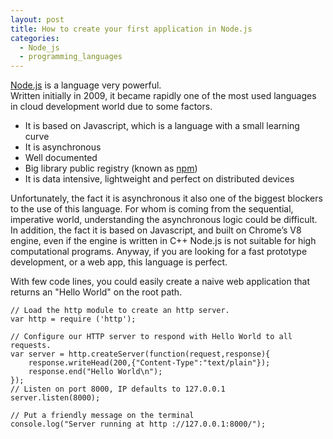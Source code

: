 ```yaml
---
layout: post
title: How to create your first application in Node.js
categories:
  - Node_js
  - programming_languages
---
```


[Node.js](https://nodejs.org/en/) is a language very powerful.  
Written initially in 2009, it became rapidly one of the most used languages in cloud development world due to some factors.
* It is based on Javascript, which is a language with a small learning curve
* It is asynchronous
* Well documented
* Big library public registry (known as [npm](https://www.npmjs.com))
* It is data intensive, lightweight and perfect on distributed devices

Unfortunately, the fact it is asynchronous it also one of the biggest blockers to the use of this language. 
For whom is coming from the sequential, imperative world, understanding the asynchronous logic could be difficult.  
In addition, the fact it is based on Javascript, and built on Chrome’s V8 engine, even if the engine is written in C++ Node.js is not suitable for high computational programs.
Anyway, if you are looking for a fast prototype development, or a web app, this language is perfect.


With few code lines, you could easily create a naive web application that returns an "Hello World" on the root path.
```node
// Load the http module to create an http server.
var http = require ('http');

// Configure our HTTP server to respond with Hello World to all requests.
var server = http.createServer(function(request,response){
    response.writeHead(200,{"Content-Type":"text/plain"});
    response.end("Hello World\n");
});
// Listen on port 8000, IP defaults to 127.0.0.1
server.listen(8000);

// Put a friendly message on the terminal
console.log("Server running at http ://127.0.0.1:8000/");
```